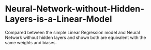 # Neural-Network-without-Hidden-Layers-is-a-Linear-Model
Compared between the simple Linear Regression model and Neural Network without hidden layers and shown both are equivalent with the same weights and biases.
